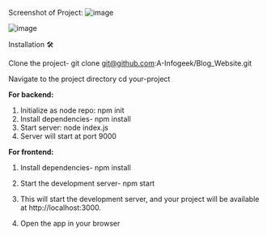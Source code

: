 Screenshot of Project:
![image](https://github.com/A-Infogeek/Blog_Website/assets/92839623/a85c0db9-66ab-4b86-a220-6be3bfa3607b)

![image](https://github.com/A-Infogeek/Blog_Website/assets/92839623/af588335-1b50-4026-84c0-470f41118d47)


Installation 🛠️

Clone the project- git clone git@github.com:A-Infogeek/Blog_Website.git

Navigate to the project directory cd your-project

**For backend:**
1. Initialize as node repo: npm init
2. Install dependencies- npm install
3. Start server: node index.js
4. Server will start at port 9000

**For frontend:**

1. Install dependencies- npm install

2. Start the development server- npm start

3. This will start the development server, and your project will be available at http://localhost:3000.

4. Open the app in your browser
